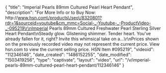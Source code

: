 {
    "title": "Imperial Pearls 89mm Cultured Pearl Heart Pendant",
    "description": "For More Info or to Buy Now: http:\/\/www.hsn.com\/products\/seo\/8320801?rdr=1&sourceid=youtube&cm_mmc=Social-_-Youtube-_-ProductVideo-_-095219\r\nImperial Pearls 89mm Cultured Freshwater Pearl Sterling Silver Heart Pendant\nSteady glow. Glistening shimmer. Tender heart. You've already fallen for it, right? Invite this whimsical take on a...\r\nPrices shown on the previously recorded video may not represent the current price.  View hsn.com to view the current selling price. HSN Item #095219",
    "videoid": "112346146",
    "date_created": "1486152255",
    "date_modified": "1503419256",
    "type": "captivate",
    "layout": "video",
    "url": "\/v\/imperial-pearls-89mm-cultured-pearl-heart-pendant\/112346146"
}